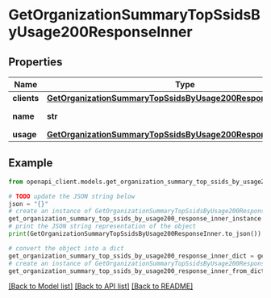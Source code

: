# GetOrganizationSummaryTopSsidsByUsage200ResponseInner


## Properties

Name | Type | Description | Notes
------------ | ------------- | ------------- | -------------
**clients** | [**GetOrganizationSummaryTopSsidsByUsage200ResponseInnerClients**](GetOrganizationSummaryTopSsidsByUsage200ResponseInnerClients.md) |  | [optional] 
**name** | **str** | Name of the SSID | [optional] 
**usage** | [**GetOrganizationSummaryTopSsidsByUsage200ResponseInnerUsage**](GetOrganizationSummaryTopSsidsByUsage200ResponseInnerUsage.md) |  | [optional] 

## Example

```python
from openapi_client.models.get_organization_summary_top_ssids_by_usage200_response_inner import GetOrganizationSummaryTopSsidsByUsage200ResponseInner

# TODO update the JSON string below
json = "{}"
# create an instance of GetOrganizationSummaryTopSsidsByUsage200ResponseInner from a JSON string
get_organization_summary_top_ssids_by_usage200_response_inner_instance = GetOrganizationSummaryTopSsidsByUsage200ResponseInner.from_json(json)
# print the JSON string representation of the object
print(GetOrganizationSummaryTopSsidsByUsage200ResponseInner.to_json())

# convert the object into a dict
get_organization_summary_top_ssids_by_usage200_response_inner_dict = get_organization_summary_top_ssids_by_usage200_response_inner_instance.to_dict()
# create an instance of GetOrganizationSummaryTopSsidsByUsage200ResponseInner from a dict
get_organization_summary_top_ssids_by_usage200_response_inner_from_dict = GetOrganizationSummaryTopSsidsByUsage200ResponseInner.from_dict(get_organization_summary_top_ssids_by_usage200_response_inner_dict)
```
[[Back to Model list]](../README.md#documentation-for-models) [[Back to API list]](../README.md#documentation-for-api-endpoints) [[Back to README]](../README.md)



